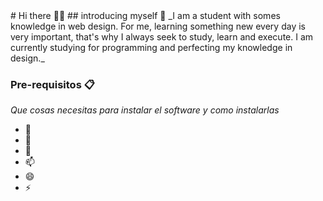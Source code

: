 <!--
**Genesiroman/Genesiroman** is a ✨ _special_ ✨ repository because its `README.md` (this file) appears on your GitHub profile.
-->

<head>
  # Hi there 👋😄 
</head>

<body>
  ## introducing myself 💬
  _I am a student with somes knowledge in web design. 
  For me, learning something new every day is very important, that's why I always seek to study, learn and execute. 
  I am currently studying for programming and perfecting my knowledge in design._
  
  ### Pre-requisitos 📋

_Que cosas necesitas para instalar el software y como instalarlas_

</body>



- 🌱 
- 🤔 
- 💬 
- 📫 
- 😄 
- ⚡
